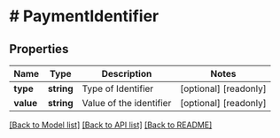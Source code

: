 # # PaymentIdentifier

## Properties

Name | Type | Description | Notes
------------ | ------------- | ------------- | -------------
**type** | **string** | Type of Identifier | [optional] [readonly]
**value** | **string** | Value of the identifier | [optional] [readonly]

[[Back to Model list]](../../README.md#models) [[Back to API list]](../../README.md#endpoints) [[Back to README]](../../README.md)

